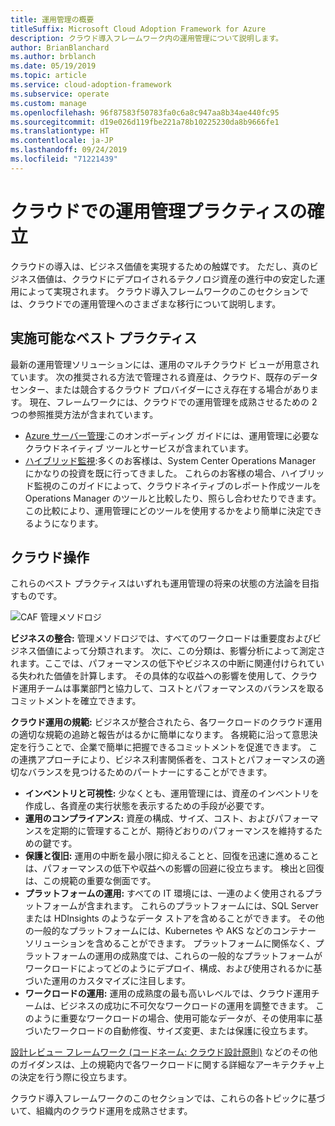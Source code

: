 ```yaml
---
title: 運用管理の概要
titleSuffix: Microsoft Cloud Adoption Framework for Azure
description: クラウド導入フレームワーク内の運用管理について説明します。
author: BrianBlanchard
ms.author: brblanch
ms.date: 05/19/2019
ms.topic: article
ms.service: cloud-adoption-framework
ms.subservice: operate
ms.custom: manage
ms.openlocfilehash: 96f87583f50783fa0c6a8c947aa8b34ae440fc95
ms.sourcegitcommit: d19e026d119fbe221a78b10225230da8b9666fe1
ms.translationtype: HT
ms.contentlocale: ja-JP
ms.lasthandoff: 09/24/2019
ms.locfileid: "71221439"
---
```

# <a name="establishing-operational-management-practices-in-the-cloud"></a>クラウドでの運用管理プラクティスの確立

クラウドの導入は、ビジネス価値を実現するための触媒です。 ただし、真のビジネス価値は、クラウドにデプロイされるテクノロジ資産の進行中の安定した運用によって実現されます。 クラウド導入フレームワークのこのセクションでは、クラウドでの運用管理へのさまざまな移行について説明します。

## <a name="actionable-best-practices"></a>実施可能なベスト プラクティス

最新の運用管理ソリューションには、運用のマルチクラウド ビューが用意されています。 次の推奨される方法で管理される資産は、クラウド、既存のデータセンター、または競合するクラウド プロバイダーにさえ存在する場合があります。 現在、フレームワークには、クラウドでの運用管理を成熟させるための 2 つの参照推奨方法が含まれています。

- [Azure サーバー管理](./azure-server-management/index.md):このオンボーディング ガイドには、運用管理に必要なクラウドネイティブ ツールとサービスが含まれています。
- [ハイブリッド監視](./monitor/index.md):多くのお客様は、System Center Operations Manager にかなりの投資を既に行ってきました。 これらのお客様の場合、ハイブリッド監視のこのガイドによって、クラウドネイティブのレポート作成ツールを Operations Manager のツールと比較したり、照らし合わせたりできます。 この比較により、運用管理にどのツールを使用するかをより簡単に決定できるようになります。

## <a name="cloud-operations"></a>クラウド操作

これらのベスト プラクティスはいずれも運用管理の将来の状態の方法論を目指すものです。

![CAF 管理メソドロジ](../_images/manage/caf-manage.png)

**ビジネスの整合:** 管理メソドロジでは、すべてのワークロードは重要度およびビジネス価値によって分類されます。 次に、この分類は、影響分析によって測定されます。ここでは、パフォーマンスの低下やビジネスの中断に関連付けられている失われた価値を計算します。 その具体的な収益への影響を使用して、クラウド運用チームは事業部門と協力して、コストとパフォーマンスのバランスを取るコミットメントを確立できます。

**クラウド運用の規範:** ビジネスが整合されたら、各ワークロードのクラウド運用の適切な規範の追跡と報告がはるかに簡単になります。 各規範に沿って意思決定を行うことで、企業で簡単に把握できるコミットメントを促進できます。 この連携アプローチにより、ビジネス利害関係者を、コストとパフォーマンスの適切なバランスを見つけるためのパートナーにすることができます。

- **インベントリと可視性:** 少なくとも、運用管理には、資産のインベントリを作成し、各資産の実行状態を表示するための手段が必要です。
- **運用のコンプライアンス:** 資産の構成、サイズ、コスト、およびパフォーマンスを定期的に管理することが、期待どおりのパフォーマンスを維持するための鍵です。
- **保護と復旧:** 運用の中断を最小限に抑えることと、回復を迅速に進めることは、パフォーマンスの低下や収益への影響の回避に役立ちます。 検出と回復は、この規範の重要な側面です。
- **プラットフォームの運用:** すべての IT 環境には、一連のよく使用されるプラットフォームが含まれます。 これらのプラットフォームには、SQL Server または HDInsights のようなデータ ストアを含めることができます。 その他の一般的なプラットフォームには、Kubernetes や AKS などのコンテナー ソリューションを含めることができます。 プラットフォームに関係なく、プラットフォームの運用の成熟度では、これらの一般的なプラットフォームがワークロードによってどのようにデプロイ、構成、および使用されるかに基づいた運用のカスタマイズに注目します。
- **ワークロードの運用:** 運用の成熟度の最も高いレベルでは、クラウド運用チームは、ビジネスの成功に不可欠なワークロードの運用を調整できます。 このように重要なワークロードの場合、使用可能なデータが、その使用率に基づいたワークロードの自動修復、サイズ変更、または保護に役立ちます。

[設計レビュー フレームワーク (コードネーム: クラウド設計原則)](https://docs.microsoft.com/azure/architecture/reliability) などのその他のガイダンスは、上の規範内で各ワークロードに関する詳細なアーキテクチャ上の決定を行う際に役立ちます。

クラウド導入フレームワークのこのセクションでは、これらの各トピックに基づいて、組織内のクラウド運用を成熟させます。
